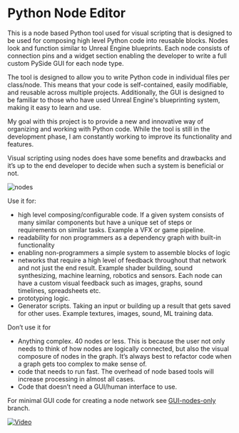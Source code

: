 # Python Node Editor

This is a node based Python tool used for visual scripting that is designed to be used for composing high level Python code into reusable blocks. Nodes look and function similar to Unreal Engine blueprints. Each node consists of connection pins and a widget section enabling the developer to write a full custom PySide GUI for each node type.

The tool is designed to allow you to write Python code in individual files per class/node. This means that your code is self-contained, easily modifiable, and reusable across multiple projects. Additionally, the GUI is designed to be familiar to those who have used Unreal Engine's blueprinting system, making it easy to learn and use.

My goal with this project is to provide a new and innovative way of organizing and working with Python code. While the tool is still in the development phase, I am constantly working to improve its functionality and features.

Visual scripting using nodes does have some benefits and drawbacks and it’s up to the end developer to decide when such a system is beneficial or not. 

![nodes](https://github.com/bhowiebkr/simple-node-editor/blob/master/images/node_editor2.jpg)

Use it for:
- high level composing/configurable code.  If a given system consists of many similar components but have a unique set of steps or requirements on similar tasks. Example a VFX or game pipeline.
- readability for non programmers as a dependency graph with built-in functionality
- enabling non-programmers a simple system to assemble blocks of logic
- networks that require a high level of feedback throughout that network and not just the end result. Example shader building, sound synthesizing, machine learning, robotics and sensors. Each node can have a custom visual feedback such as images, graphs, sound timelines, spreadsheets etc.
- prototyping logic.
- Generator scripts. Taking an input or building up a result that gets saved for other uses. Example textures, images, sound, ML training data. 

Don’t use it for
- Anything complex. 40 nodes or less. This is because the user not only needs to think of how nodes are logically connected, but also the visual composure of nodes in the graph. It’s always best to refactor code when a graph gets too complex to make sense of.
- code that needs to run fast. The overhead of node based tools will increase processing in almost all cases.
- Code that doesn’t need a GUI/human interface to use.

For minimal GUI code for creating a node network see [GUI-nodes-only](https://github.com/bhowiebkr/simple-node-editor/tree/GUI-nodes-only) branch.


[![Video](http://img.youtube.com/vi/DOsFJ8lm9dU/0.jpg)](http://www.youtube.com/watch?v=DOsFJ8lm9dU)

